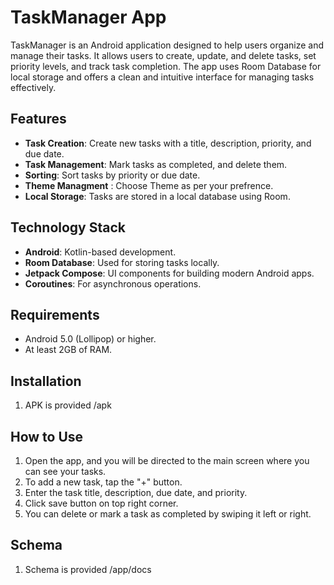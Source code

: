# TaskManager App

TaskManager is an Android application designed to help users organize and manage their tasks. It allows users to create, update, and delete tasks, set priority levels, and track task completion. The app uses Room Database for local storage and offers a clean and intuitive interface for managing tasks effectively.

## Features

- **Task Creation**: Create new tasks with a title, description, priority, and due date.
- **Task Management**: Mark tasks as completed, and delete them.
- **Sorting**: Sort tasks by priority or due date.
- **Theme Managment** : Choose Theme as per your prefrence.
- **Local Storage**: Tasks are stored in a local database using Room.

## Technology Stack

- **Android**: Kotlin-based development.
- **Room Database**: Used for storing tasks locally.
- **Jetpack Compose**: UI components for building modern Android apps.
- **Coroutines**: For asynchronous operations.

## Requirements

- Android 5.0 (Lollipop) or higher.
- At least 2GB of RAM.

## Installation

1. APK is provided /apk

## How to Use

1. Open the app, and you will be directed to the main screen where you can see your tasks.
2. To add a new task, tap the "+" button.
3. Enter the task title, description, due date, and priority.
4. Click save button on top right corner.
5. You can delete or mark a task as completed by swiping it left or right.

## Schema
1. Schema is provided /app/docs
